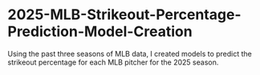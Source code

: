# 2025-MLB-Strikeout-Percentage-Prediction-Model-Creation
 Using the past three seasons of MLB data, I created models to predict the strikeout percentage for each MLB pitcher for the 2025 season.
